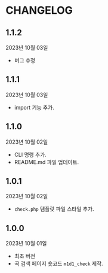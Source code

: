 # CHANGELOG

## 1.1.2

2023년 10월 03일

- 버그 수정

## 1.1.1

2023년 10월 03일

- import 기능 추가.

## 1.1.0

2023년 10월 02일

- CLI 명령 추가.
- README.md 파일 업데이트.

## 1.0.1

2023년 10월 02일

- `check.php` 템플릿 파일 스타일 추가.

## 1.0.0

2023년 10월 01일

- 최초 버전
- 곡 검색 페이지 숏코드 `m1d1_check` 제작.
